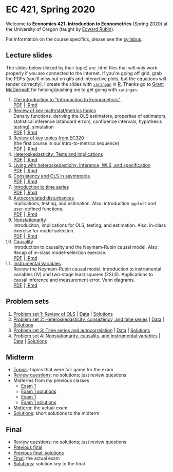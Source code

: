 # EC 421, Spring 2020

Welcome to **Economics 421: Introduction to Econometrics** (Spring 2020) at the University of Oregon (taught by [Edward Rubin](https://edrub.in)).

For information on the course specifics, please see the [syllabus](https://raw.githack.com/edrubin/EC421W20/master/Syllabus/syllabus.pdf).

## Lecture slides

The slides below (linked by their topic) are .html files that will only work properly if you are connected to the internet. If you're going off grid, grab the PDFs (you'll miss out on gifs and interactive plots, but the equations will render correctly). I create the slides with [`xaringan`](https://github.com/yihui/xaringan/wiki) in [R](cran.r-project.org). Thanks go to [Grant McDermott](grantmcdermott.com/) for helping/pushing me to get going with `xaringan`.

1. [The introduction to "Introduction to Econometrics"](https://raw.githack.com/edrubin/EC421W20/master/notes/01-intro/01-intro.html) <br> [PDF](https://raw.githack.com/edrubin/EC421W20/master/notes/01-intro/01-intro.pdf) | [.Rmd](https://github.com/edrubin/EC421W20/blob/master/notes/01-intro/01-intro.Rmd)
2. [Review of key math/stat/metrics topics](https://raw.githack.com/edrubin/EC421W20/master/notes/02-review/02-review.html)<br>Density functions, deriving the OLS estimators, properties of estimators, statistical inference (standard errors, confidence intervals, hypothesis testing), simulation <br> [PDF](https://raw.githack.com/edrubin/EC421W20/master/notes/02-review/02-review.pdf) | [.Rmd](https://github.com/edrubin/EC421W20/blob/master/notes/02-review/02-review.Rmd)
3. [Review of key topics from EC320](https://raw.githack.com/edrubin/EC421W20/master/notes/03-review/03-review.html)<br>(the first course in our intro-to-metrics sequence) <br> [PDF](https://raw.githack.com/edrubin/EC421W20/master/notes/03-review/03-review.pdf) | [.Rmd](https://github.com/edrubin/EC421W20/blob/master/notes/03-review/03-review.Rmd)
4. [Heteroskedasticity: Tests and implications](https://raw.githack.com/edrubin/EC421W20/master/notes/04-heteroskedasticity/04-heteroskedasticity.html) <br> [PDF](https://raw.githack.com/edrubin/EC421W20/master/notes/04-heteroskedasticity/04-heteroskedasticity.pdf) | [.Rmd](https://github.com/edrubin/EC421W20/blob/master/notes/04-heteroskedasticity/04-heteroskedasticity.Rmd)
5. [Living with heteroskedasticity: Inference, WLS, and specification](https://raw.githack.com/edrubin/EC421W20/master/notes/05-heteroskedasticity/05-heteroskedasticity.html) <br> [PDF](https://raw.githack.com/edrubin/EC421W20/master/notes/05-heteroskedasticity/05-heteroskedasticity.pdf) | [.Rmd](https://github.com/edrubin/EC421W20/blob/master/notes/05-heteroskedasticity/05-heteroskedasticity.Rmd)
6. [Consistency and OLS in asymptopia](https://raw.githack.com/edrubin/EC421W20/master/notes/06-consistency/06-consistency.html) <br> [PDF](https://raw.githack.com/edrubin/EC421W20/master/notes/06-consistency/06-consistency.pdf) | [.Rmd](https://github.com/edrubin/EC421W20/blob/master/notes/06-consistency/06-consistency.Rmd)
7. [Introduction to time series](https://raw.githack.com/edrubin/EC421W20/master/notes/07-timeseries/07-time-series.html) <br> [PDF](https://raw.githack.com/edrubin/EC421W20/master/notes/07-timeseries/07-time-series.pdf) | [.Rmd](https://github.com/edrubin/EC421W20/blob/master/notes/07-timeseries/07-time-series.Rmd)
8. [Autocorrelated disturbances](https://raw.githack.com/edrubin/EC421W20/master/notes/08-autocorrelation/08-autocorrelation.html)<br>Implications, testing, and estimation. Also: introduction `ggplot2` and user-defined functions. <br> [PDF](https://raw.githack.com/edrubin/EC421W20/master/notes/08-autocorrelation/08-autocorrelation.pdf) | [.Rmd](https://github.com/edrubin/EC421W20/blob/master/notes/08-autocorrelation/08-autocorrelation.Rmd)
9. [Nonstationarity](https://raw.githack.com/edrubin/EC421W20/master/notes/09-nonstationarity/09-nonstationarity.html)<br>Introduciton, implications for OLS, testing, and estimation. Also: in-class exercise for model selection. <br> [PDF](https://raw.githack.com/edrubin/EC421W20/master/notes/09-nonstationarity/09-nonstationarity.pdf) | [.Rmd](https://github.com/edrubin/EC421W20/blob/master/notes/09-nonstationarity/09-nonstationarity.Rmd)
10. [Causality](https://raw.githack.com/edrubin/EC421W20/master/notes/10-causality/10-causality.html)<br>Introduction to causality and the Neymam-Rubin causal model. Also: Recap of in-class model-selection exercise. <br> [PDF](https://raw.githack.com/edrubin/EC421W20/master/notes/10-causality/10-causality.pdf) | [.Rmd](https://github.com/edrubin/EC421W20/blob/master/notes/10-causality/10-causality.Rmd)
11. [Instrumental Variables](https://raw.githack.com/edrubin/EC421W20/master/notes/11-iv/11-iv.html)<br>Review the Neymam-Rubin causal model; introduction to instrumental variables (IV) and two-stage least squares (2SLS). Applications to causal inference and measurement error. Venn diagrams. <br> [PDF](https://raw.githack.com/edrubin/EC421W20/master/notes/11-iv/11-iv.pdf) | [.Rmd](https://github.com/edrubin/EC421W20/blob/master/notes/11-iv/11-iv.Rmd)

## Problem sets

1. [Problem set 1: Review of OLS](https://raw.githack.com/edrubin/EC421W20/master/problem-sets/001-assignment.pdf) | [Data](https://raw.githack.com/edrubin/EC421W20/master/problem-sets/001-data.csv) | [Solutions](https://raw.githack.com/edrubin/EC421W20/master/problem-sets/001-solutions.pdf)
2. [Problem set 2: Heteroskedasticity, consistency, and time series](https://raw.githack.com/edrubin/EC421W20/master/problem-sets/002-assignment.pdf) | [Data](https://raw.githack.com/edrubin/EC421W20/master/problem-sets/002-data.csv) | [Solutions](https://raw.githack.com/edrubin/EC421W20/master/problem-sets/002-solutions.pdf)
3. [Problem set 3: Time series and autocorrelation](https://raw.githack.com/edrubin/EC421W20/master/problem-sets/003-assignment.pdf) | [Data](https://raw.githack.com/edrubin/EC421W20/master/problem-sets/003-data.csv) | [Solutions](https://raw.githack.com/edrubin/EC421W20/master/problem-sets/003-solutions.pdf)
4. [Problem set 4: Nonstationarity, causality, and instrumental variables](https://raw.githack.com/edrubin/EC421W20/master/problem-sets/004-assignment.pdf) | [Data](https://raw.githack.com/edrubin/EC421W20/master/problem-sets/004-data.csv) | [Solutions](https://raw.githack.com/edrubin/EC421W20/master/problem-sets/004-solutions.pdf)

## Midterm

- [Topics](https://raw.githack.com/edrubin/EC421W20/master/midterm/midterm-prep/midterm_topics.pdf): topics that were fair game for the exam
- [Review questions](https://raw.githack.com/edrubin/EC421W20/master/midterm-prep/midterm_review.pdf): no solutions; just review questions
- Midterms from my previous classes
  - [Exam 1](https://raw.githack.com/edrubin/EC421W20/master/midterms-previous/practice_exam.pdf)
  - [Exam 1 solutions](https://raw.githack.com/edrubin/EC421W20/master/midterms-previous/practice_exam_key.pdf)
  - [Exam 1](https://raw.githack.com/edrubin/EC421W20/master/midterms-previous/practice_exam2.pdf)
  - [Exam 1 solutions](https://raw.githack.com/edrubin/EC421W20/master/midterms-previous/practice_exam2_key.pdf)
- [Midterm](https://raw.githack.com/edrubin/EC421W20/master/midterm/midterm.pdf): the actual exam
- [Solutions](https://raw.githack.com/edrubin/EC421W20/master/midterm/midterm-solutions.pdf): short solutions to the midterm

## Final

- [Review questions](https://raw.githack.com/edrubin/EC421W20/master/final/final-prep/final-review.pdf): no solutions; just review questions
- [Previous final](https://raw.githack.com/edrubin/EC421W20/master/final/final-prep/final-previous.pdf)
- [Previous final, solutions](https://raw.githack.com/edrubin/EC421W20/master/final/final-prep/final-previous-key.pdf)
- [Final](https://raw.githack.com/edrubin/EC421W20/master/final/final.pdf): the actual exam
- [Solutions](https://raw.githack.com/edrubin/EC421W20/master/final/final-solutions.pdf): solution key to the final
